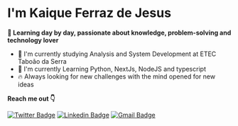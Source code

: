 # I'm Kaique Ferraz de Jesus
**🌟 Learning day by day, passionate about knowledge, problem-solving and technology lover**

- 📕 I'm currently studying Analysis and System Development at ETEC Taboão da Serra
- 🔮 I'm currently Learning Python, NextJs, NodeJS and typescript
- 🔥 Always looking for new challenges with the mind opened for new ideas

**Reach me out 👇**

[![Twitter Badge](https://img.shields.io/badge/-@KaiqueFj26-6633cc?style=flat-square&labelColor=6633cc&logo=twitter&logoColor=white&link=https://twitter.com/KaiqueFj26)](https://twitter.com/KaiqueFj26) [
![Linkedin Badge](https://img.shields.io/badge/-Kaique%20Ferraz-6633cc?style=flat-square&logo=Linkedin&logoColor=white&link=https://www.linkedin.com/in/Kaique-Ferraz/)](https://www.linkedin.com/in/kaique-ferraz-a9a7b7206/) 
[![Gmail Badge](https://img.shields.io/badge/-kaiquelferraz@hotmail.com-6633cc?style=flat-square&logo=Gmail&logoColor=white&link=mailto:kaiquelferraz@hotmail.com)](mailto:kaiquelferraz@hotmail.com)


